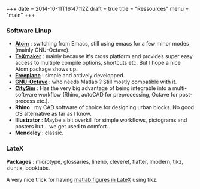 +++
date = 2014-10-11T16:47:12Z
draft = true
title = "Ressources"
menu = "main"
+++

### Software Linup

* [**Atom**](https://atom.io/) : switching from Emacs, still using emacs for a few minor modes (mainly GNU-Octave).
* [**TeXmaker**](http://www.xm1math.net/texmaker/index_fr.html) : mainly because it's cross platform and provides super easy access to multiple compile options, shortcuts etc. But I hope a nice Atom package shows up.
* [**Freeplane**](http://freeplane.sourceforge.net/wiki/index.php/Main_Page) : simple and actively developped.
* [**GNU-Octave**](https://www.gnu.org/software/octave/) : who needs Matlab ? Still mostly compatible with it.
* [**CitySim**](http://citysim.epfl.ch/) : Has the very big advantage of being integrable into a multi-software workflow (Rhino, autoCAD for preprocessing, Octave for post-process etc.).
* **Rhino** : my CAD software of choice for designing urban blocks. No good OS alternative as far as I know.
* **Illustrator** : Maybe a bit overkill for simple workflows, pictograms and posters but… we get used to comfort.
* **Mendeley** : classic.


### LateX

**Packages** : microtype, glossaries, lineno, cleveref, flafter, lmodern, tikz, siuntix, booktabs.

A very nice trick for having [matlab figures in LateX](http://www.howtotex.com/packages/beautiful-matlab-figures-in-latex/) using tikz.
